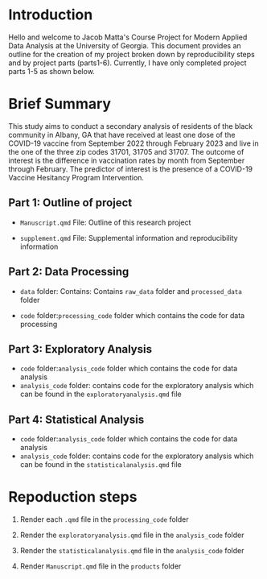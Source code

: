 # Introduction

Hello and welcome to Jacob Matta's Course Project for Modern Applied Data Analysis at the University of Georgia. This document provides an outline for the creation of my project broken down by reproducibility steps and by project parts (parts1-6). Currently, I have only completed project parts 1-5 as shown below.

# Brief Summary
This study aims to conduct a secondary analysis of residents of the black community in Albany, GA that have received at least one dose of the COVID-19 vaccine from September 2022 through February 2023 and live in the one of the three zip codes 31701, 31705 and 31707. The outcome of interest is the difference in vaccination rates by month from September through February. The predictor of interest is the presence of a COVID-19 Vaccine Hesitancy Program Intervention. 

## Part 1: Outline of project
-   `Manuscript.qmd` File: Outline of this research project 

-   `supplement.qmd` File: Supplemental information and reproducibility information

## Part 2: Data Processing
-   `data` folder: Contains: Contains `raw_data` folder and `processed_data` folder

-   `code` folder:`processing_code` folder which contains the code for data processing 

## Part 3: Exploratory Analysis

-   `code` folder:`analysis_code` folder which contains the code for data analysis
-   `analysis_code` folder: contains code for the exploratory analysis which can be found in the `exploratoryanalysis.qmd` file


## Part 4: Statistical Analysis 
-   `code` folder:`analysis_code` folder which contains the code for data analysis 
-   `analysis_code` folder: contains code for the exploratory analysis which can be found in the `statisticalanalysis.qmd` file

# Repoduction steps 
1. Render each `.qmd` file in the `processing_code` folder 

2. Render the `exploratoryanalysis.qmd` file in the `analysis_code` folder 

3. Render the `statisticalanalysis.qmd` file in the `analysis_code` folder 

4. Render `Manuscript.qmd` file in the `products` folder

